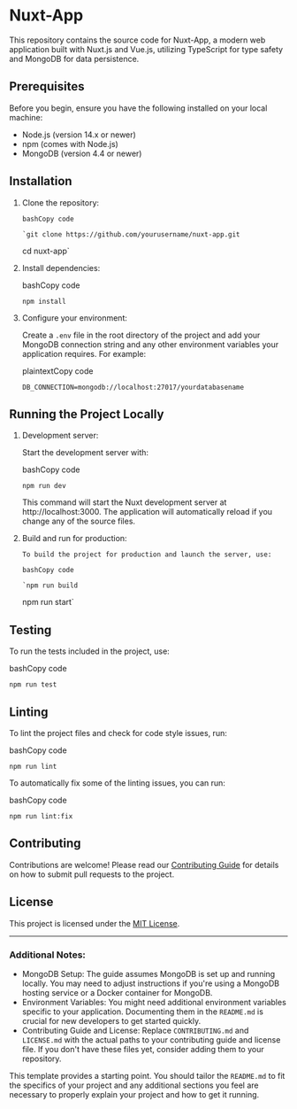 # Nuxt-App

This repository contains the source code for Nuxt-App, a modern web application built with Nuxt.js and Vue.js, utilizing TypeScript for type safety and MongoDB for data persistence.

## Prerequisites

Before you begin, ensure you have the following installed on your local machine:

- Node.js (version 14.x or newer)
- npm (comes with Node.js)
- MongoDB (version 4.4 or newer)

## Installation

1.  Clone the repository:

        bashCopy code

        `git clone https://github.com/yourusername/nuxt-app.git

    cd nuxt-app`

2.  Install dependencies:

    bashCopy code

    `npm install`

3.  Configure your environment:

    Create a `.env` file in the root directory of the project and add your MongoDB connection string and any other environment variables your application requires. For example:

    plaintextCopy code

    `DB_CONNECTION=mongodb://localhost:27017/yourdatabasename`

## Running the Project Locally

1.  Development server:

    Start the development server with:

    bashCopy code

    `npm run dev`

    This command will start the Nuxt development server at http://localhost:3000. The application will automatically reload if you change any of the source files.

2.  Build and run for production:

        To build the project for production and launch the server, use:

        bashCopy code

        `npm run build

    npm run start`

## Testing

To run the tests included in the project, use:

bashCopy code

`npm run test`

## Linting

To lint the project files and check for code style issues, run:

bashCopy code

`npm run lint`

To automatically fix some of the linting issues, you can run:

bashCopy code

`npm run lint:fix`

## Contributing

Contributions are welcome! Please read our [Contributing Guide](https://chat.openai.com/c/CONTRIBUTING.md) for details on how to submit pull requests to the project.

## License

This project is licensed under the [MIT License](https://chat.openai.com/c/LICENSE.md).

---

### Additional Notes:

- MongoDB Setup: The guide assumes MongoDB is set up and running locally. You may need to adjust instructions if you're using a MongoDB hosting service or a Docker container for MongoDB.
- Environment Variables: You might need additional environment variables specific to your application. Documenting them in the `README.md` is crucial for new developers to get started quickly.
- Contributing Guide and License: Replace `CONTRIBUTING.md` and `LICENSE.md` with the actual paths to your contributing guide and license file. If you don't have these files yet, consider adding them to your repository.

This template provides a starting point. You should tailor the `README.md` to fit the specifics of your project and any additional sections you feel are necessary to properly explain your project and how to get it running.
